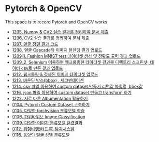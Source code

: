 # Pytorch & OpenCV
This space is to record Pytorch and OpenCV works


- [1205. Numpy & CV2 실습 결과를 정리하여 문서 제출](https://github.com/yeoiksu/Microsoft-AI-Assignment/blob/main/2022.12/1205.pdf)
- [1206. CV2 실습 결과를 정리하여 문서 제출](https://github.com/yeoiksu/Microsoft-AI-Assignment/blob/main/2022.12/1206.pdf)
- [1207. 얼굴 정렬 결과 코드](https://github.com/yeoiksu/Microsoft-AI-Assignment/blob/main/2022.12/1207.pdf)
- [1208. 얼굴 Cascade와 이미지 블렌딩 결과 업로드](https://github.com/yeoiksu/Microsoft-AI-Assignment/blob/main/2022.12/1208.pdf)
- [1209_1. Fashion MNIST test 데이터셋 생성 및 정확도 출력 결과 업로드](https://github.com/yeoiksu/Microsoft-AI-Assignment/blob/main/2022.12/1209_1.pdf)
- [1209_2. Selenium 이용하여 웹크롤링한 데이터셋 결과물 디렉토리 스크린샷, 데이터 csv로 만든 결과 업로드](https://github.com/yeoiksu/Microsoft-AI-Assignment/blob/main/2022.12/1209_2.pdf)
- [1212. 웹크롤링 & 정제된 이미지 데이터셋 업로드]()
- [1213. 바운딩 박스(bbox) , 세그멘테이션](https://github.com/yeoiksu/Microsoft-AI-Assignment/blob/main/2022.12/1213.pdf)
- [1214. csv 파일 이용하여 custom dataset 만들기 리턴값 파일명, bbox값 ](https://github.com/yeoiksu/Microsoft-AI-Assignment/blob/main/2022.12/1214.pdf)
- [1216. json 파일 이용하여 custom dataset 만들고 transform 하기](https://github.com/yeoiksu/Microsoft-AI-Assignment/blob/main/2022.12/1216_1.pdf)
- [1222. 서로 다른 Albumentation 활용하기](https://github.com/yeoiksu/Microsoft-AI-Assignment/blob/main/2022.12/1222.pdf)
- [0104. Pytorch Custom Dataset 구축하기](https://github.com/yeoiksu/Microsoft-AI-Assignment/blob/main/2023.01/0104.pdf)
- [0105. 다양한 torchvision 분류모델 학습](https://github.com/yeoiksu/Microsoft-AI-Assignment/blob/main/2023.01/0105.pdf)
- [0106. 가위바위보 Image Classification](https://github.com/yeoiksu/Microsoft-AI-Assignment/blob/main/2023.01/0106.pdf)
- [0109. 다양한 이미지 분류모델 훈련결과](https://github.com/yeoiksu/Microsoft-AI-Assignment/blob/main/2023.01/0109.pdf)
- [0112. 위험비행물(드론) 탐지시스템](https://github.com/yeoiksu/Microsoft-AI-Assignment/blob/main/2023.01/0112.pdf)
- [0116. 동양인 얼굴 성별 분류모델](https://github.com/yeoiksu/Microsoft-AI-Assignment/blob/main/2023.01/0116.pdf)
